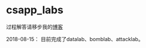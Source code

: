 # csapp_labs

过程解答请移步我的[博客](https://http://ganpengpeng.github.io)

2018-08-15：
        目前完成了datalab、bomblab、attacklab。
